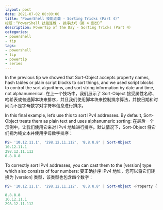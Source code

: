 ```yaml
---
layout: post
date: 2021-07-02 00:00:00
title: "PowerShell 技能连载 - Sorting Tricks (Part 4)"
标题：“PowerShell 技能连载 - 排序技巧（第 4 部分）”
description: PowerTip of the Day - Sorting Tricks (Part 4)
categories:
- powershell
- tip
tags:
- powershell
- tip
- powertip
- series
---
```

In the previous tip we showed that Sort-Object accepts property names, hash tables or plain script blocks to sort things, and we used script blocks to control the sort algorithms, and sort string information by date and time, not alphanumerical.
在上一个技巧中，我们展示了 Sort-Object 接受属性名称、哈希表或普通脚本块来排序，并且我们使用脚本块来控制排序算法，并按日期和时间而不是字母数字对字符串信息进行排序。

In this final example, let’s use this to sort IPv4 addresses. By default, Sort-Object treats them as plain text and uses alphanumeric sorting:
在最后一个示例中，让我们使用它来对 IPv4 地址进行排序。默认情况下，Sort-Object 将它们视为纯文本并使用字母数字排序：

```powershell
PS> '10.12.11.1', '298.12.11.112', '8.8.8.8' | Sort-Object
10.12.11.1
298.12.11.112
8.8.8.8
```

To correctly sort IPv4 addresses, you can cast them to the [version] type which also consists of four numbers:
要正确排序 IPv4 地址，您可以将它们转换为 [version] 类型，该类型也包含四个数字：

```powershell
PS> '10.12.11.1', '298.12.11.112', '8.8.8.8' | Sort-Object -Property { $_ -as [version] }

8.8.8.8
10.12.11.1
298.12.11.112
```

<!--本文国际来源：[Sorting Tricks (Part 4)](https://community.idera.com/database-tools/powershell/powertips/b/tips/posts/sorting-tricks-part-4)-->

